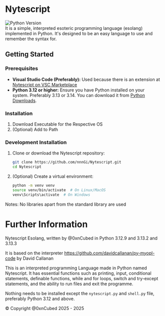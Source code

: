 # Nytescript
![Python Version](https://img.shields.io/badge/Python-%3E=3.12-blue.svg) \
It is a simple, interpreted esoteric programming language (esolang) implemented in Python. It's designed to be an easy language to use and remember the syntax for.

## Getting Started
### Prerequisites

* **Visual Studio Code (Preferably):** Used because there is an extension at [Nytescript on VSC Marketplace](https://marketplace.visualstudio.com/items?itemName=nnnGitHub.nytescript)
* **Python 3.12 or higher:** Ensure you have Python installed on your system. Preferably 3.13 or 3.14. You can download it from [Python Downloads](https://www.python.org/downloads/).

### Installation
1.  Download Executable for the Respective OS
2. (Optional) Add to Path

### Development Installation 
1.  Clone or download the Nytescript repository:
    ```zsh
    git clone https://github.com/nnnGi/Nytescript.git
    cd Nytescript
    ```
2. (Optional) Create a virtual environment:
    ```zsh
	python -m venv venv
    source venv/bin/activate  # On Linux/MacOS
    venv\Scripts\activate  # On Windows
    ```

Notes: No libraries apart from the standard library are used

# Further Information
Nytescript Esolang, written by @0xnCubed in Python 3.12.9 and 3.13.2 and 3.13.3	

It is based on the interpreter https://github.com/davidcallanan/py-myopl-code by David Callanan

This is an interpreted programming Language made in Python named Nytescript. It has essential functions such as
printing, input, conditional statements, definable functions, while and for loops, switch and try-except statements, and the ability to run files and 
exit the programme.

Nothing needs to be installed except the ```nytescript.py``` and ```shell.py``` file, preferably Python 3.12 and above.

© Copyright @0xnCubed 2025 - 2025
